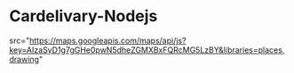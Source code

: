 # Cardelivary-Nodejs

src="https://maps.googleapis.com/maps/api/js?key=AIzaSyD1g7gGHe0pwN5dheZGMXBxFQRcMG5LzBY&libraries=places,drawing"
